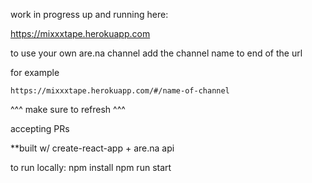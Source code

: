 work in progress up and running here:

https://mixxxtape.herokuapp.com

to use your own are.na channel add the channel name to end of the url

for example

```https://mixxxtape.herokuapp.com/#/name-of-channel```

^^^ make sure to refresh ^^^

accepting PRs

**built w/ create-react-app + are.na api

to run locally:
npm install
npm run start
